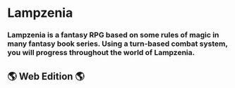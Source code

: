 # Lampzenia
### Lampzenia is a fantasy RPG based on some rules of magic in many fantasy book series. Using a turn-based combat system, you will progress throughout the world of Lampzenia. 
## :earth_americas: Web Edition :earth_americas:
